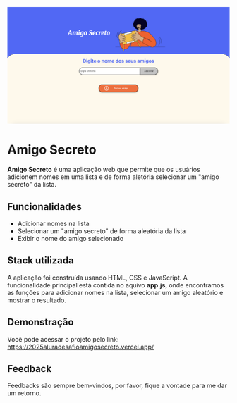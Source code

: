 ![Imagem da Aplicação](assets/screenshotdoprojeto.png)

# Amigo Secreto

**Amigo Secreto** é uma aplicação web que permite que os usuários adicionem nomes em uma lista e de forma aletória selecionar um "amigo secreto" da lista.



## Funcionalidades

- Adicionar nomes na lista
- Selecionar um "amigo secreto" de forma aleatória da lista
- Exibir o nome do amigo selecionado

## Stack utilizada

A aplicação foi construída usando HTML, CSS e JavaScript. A funcionalidade principal está contida no aquivo **app.js**, onde encontramos as funções para adicionar nomes na lista, selecionar um amigo aleatório e mostrar o resultado.





## Demonstração

Você pode acessar o projeto pelo link: https://2025aluradesafioamigosecreto.vercel.app/


## Feedback

Feedbacks são sempre bem-vindos, por favor, fique a vontade para me dar um retorno.

